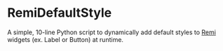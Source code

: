# RemiDefaultStyle
A simple, 10-line Python script to dynamically add default styles to [Remi](https://github.com/rawpython/remi) widgets (ex. Label or Button) at runtime.
